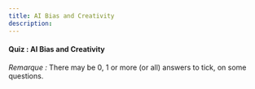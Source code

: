 ```yaml
---
title: AI Bias and Creativity
description:
---
```

#### Quiz : AI Bias and Creativity

_Remarque :_ There may be 0, 1 or more (or all) answers to tick, on some questions.
